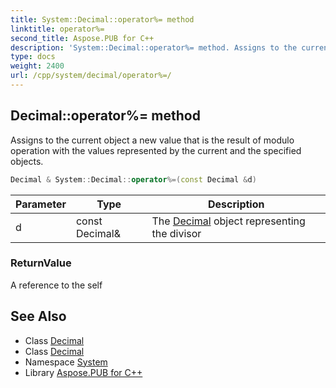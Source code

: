 ```yaml
---
title: System::Decimal::operator%= method
linktitle: operator%=
second_title: Aspose.PUB for C++
description: 'System::Decimal::operator%= method. Assigns to the current object a new value that is the result of modulo operation with the values represented by the current and the specified objects in C++.'
type: docs
weight: 2400
url: /cpp/system/decimal/operator%=/
---
```

## Decimal::operator%= method


Assigns to the current object a new value that is the result of modulo operation with the values represented by the current and the specified objects.

```cpp
Decimal & System::Decimal::operator%=(const Decimal &d)
```


| Parameter | Type | Description |
| --- | --- | --- |
| d | const Decimal\& | The [Decimal](../) object representing the divisor |

### ReturnValue

A reference to the self

## See Also

* Class [Decimal](../)
* Class [Decimal](../)
* Namespace [System](../../)
* Library [Aspose.PUB for C++](../../../)
